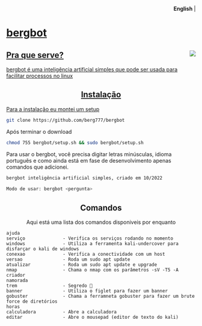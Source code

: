 <p align="right"><strong>English</strong> | <a href="https://github.com/berg777/bergbot/blob/main/README.pt-br.md%22%3EPortuguês</a></p>
readme.md

<div align="center">

# bergbot

<img src="https://i.pinimg.com/originals/e9/7d/c9/e97dc97d864ee9577ef79628a7af9c79.gif" align="right">


## Pra que serve?</div>

bergbot é uma inteligência artificial simples que pode ser usada para facilitar processos no linux

<div align="center">

## Instalação 
</div>

Para a instalação eu montei um setup

 ```sh
git clone https://github.com/berg777/bergbot
```

Após terminar o download
 
 ```sh
chmod 755 bergbot/setup.sh && sudo bergbot/setup.sh
```

Para usar o bergbot, você precisa digitar letras minúsculas, idioma português e como ainda está em fase de desenvolvimento apenas comandos que adicionei.

```sh
bergbot inteligência artificial simples, criado em 10/2022
 
Modo de usar: bergbot <pergunta>
```

<div align="center">

## Comandos

Aqui está uma lista dos comandos disponiveis por enquanto

</div>

```text
ajuda 
serviço              - Verifica os serviços rodando no momento
windows              - Utiliza a ferramenta kali-undercover para disfarçar o kali de windows
conexao              - Verifica a conectividade com um host
versao               - Roda um sudo apt update
atualizar            - Roda um sudo apt update e upgrade
nmap                 - Chama o nmap com os parâmetros -sV -T5 -A
criador              
namorada
trem                 - Segredo 🤫
banner               - Utiliza o figlet para fazer um banner
gobuster             - Chama a ferramneta gobuster para fazer um brute force de diretórios
horas                
calculadora          - Abre a calculadora
editar               - Abre o mousepad (editor de texto do kali)
```
